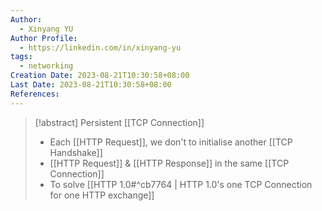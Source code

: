 ```yaml
---
Author:
  - Xinyang YU
Author Profile:
  - https://linkedin.com/in/xinyang-yu
tags:
  - networking
Creation Date: 2023-08-21T10:30:58+08:00
Last Date: 2023-08-21T10:30:58+08:00
References:
---
```

>[!abstract] Persistent [[TCP Connection]]
>- Each [[HTTP Request]], we don't to initialise another [[TCP Handshake]]
>- [[HTTP Request]] & [[HTTP Response]] in the same [[TCP Connection]]
>- To solve [[HTTP 1.0#^cb7764 | HTTP 1.0's one TCP Connection for one HTTP exchange]]


>